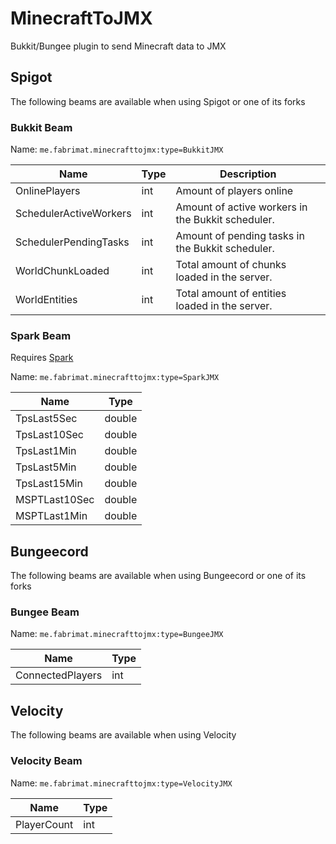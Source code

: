 # MinecraftToJMX
Bukkit/Bungee plugin to send Minecraft data to JMX

## Spigot
The following beams are available when using Spigot or one of its forks
### Bukkit Beam
Name: `me.fabrimat.minecrafttojmx:type=BukkitJMX`

| Name | Type | Description |
| ------------- | ------------- | ------------- |
| OnlinePlayers  | int | Amount of players online |
| SchedulerActiveWorkers  | int | Amount of active workers in the Bukkit scheduler. |
| SchedulerPendingTasks  | int | Amount of pending tasks in the Bukkit scheduler. |
| WorldChunkLoaded  | int | Total amount of chunks loaded in the server. |
| WorldEntities  | int | Total amount of entities loaded in the server. |
### Spark Beam
Requires [Spark](https://github.com/lucko/spark)

Name: `me.fabrimat.minecrafttojmx:type=SparkJMX`

| Name | Type |
| ------------- | ------------- |
| TpsLast5Sec  | double |
| TpsLast10Sec  | double |
| TpsLast1Min  | double |
| TpsLast5Min  | double |
| TpsLast15Min  | double |
| MSPTLast10Sec  | double |
| MSPTLast1Min  | double |
## Bungeecord
The following beams are available when using Bungeecord or one of its forks

### Bungee Beam
Name: `me.fabrimat.minecrafttojmx:type=BungeeJMX`

| Name | Type |
| ------------- | ------------- |
| ConnectedPlayers  | int |
## Velocity
The following beams are available when using Velocity

### Velocity Beam
Name: `me.fabrimat.minecrafttojmx:type=VelocityJMX`

| Name | Type |
| ------------- | ------------- |
| PlayerCount  | int |
